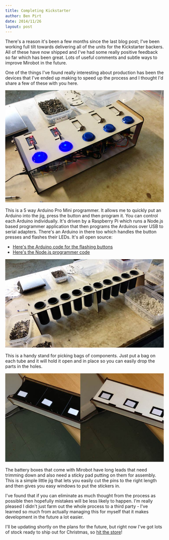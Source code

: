 ```yaml
---
title: Completing Kickstarter
author: Ben Pirt
date: 2014/11/26
layout: post
---
```


There's a reason it's been a few months since the last blog post; I've been working full tilt towards delivering all of the units for the Kickstarter backers. All of these have now shipped and I've had some really positive feedback so far which has been great. Lots of useful comments and subtle ways to improve Mirobot in the future.

One of the things I've found really interesting about production has been the devices that I've ended up making to speed up the process and I thought I'd share a few of these with you here.

![Units](/assets/completing-kickstarter/programmer.jpg "Arduino Programmer")

This is a 5 way Arduino Pro Mini programmer. It allows me to quickly put an Arduino into the jig, press the button and then program it. You can control each Arduino individually. It's driven by a Raspberry Pi which runs a Node.js based programmer application that then programs the Arduinos over USB to serial adapters. There's an Arduino in there too which handles the button presses and flashes their LEDs. It's all open source:

 * [Here's the Arduino code for the flashing buttons](https://github.com/bjpirt/flashingButtons)
 * [Here's the Node.js programmer code](https://github.com/bjpirt/arduinoBulkProgrammer)

![Units](/assets/completing-kickstarter/picker.jpg "Parts Picker")

This is a handy stand for picking bags of components. Just put a bag on each tube and it will hold it open and in place so you can easily drop the parts in the holes.

![Units](/assets/completing-kickstarter/batjig.jpg "Battery Jig")

The battery boxes that come with Mirobot have long leads that need trimming down and also need a sticky pad putting on them for assembly. This is a simple little jig that lets you easily cut the pins to the right length and then gives you easy windows to put the stickers in.

I've found that if you can eliminate as much thought from the process as possible then hopefully mistakes will be less likely to happen. I'm really pleased I didn't just farm out the whole process to a third party - I've learned so much from actually managing this for myself that it makes development in the future a lot easier.

I'll be updating shortly on the plans for the future, but right now I've got lots of stock ready to ship out for Christmas, so [hit the store](http://shop.mirobot.io)!